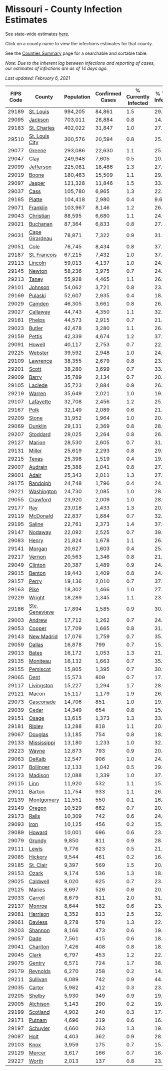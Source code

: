 # Missouri - County Infection Estimates

See state-wide estimates [here](/infections/us-mo).

Click on a county name to view the infections estimates for that county.

See the [Counties Summary](/infections/summary-counties) page for a searchable and sortable table.

*Note: Due to the inherent lag between infections and reporting of cases, our estimates of infections are as of 14 days ago.*

*Last updated: February 6, 2021*

|   FIPS Code |                           County |   Population |   Confirmed Cases |   % Currently Infected |   % Total Infected |
|-------------|----------------------------------|--------------|-------------------|------------------------|--------------------|
|       29189 |           [St. Louis](st.-louis) |      994,205 |            84,861 |                    1.5 |               29.9 |
|       29095 |               [Jackson](jackson) |      703,011 |            28,884 |                    0.8 |               14.1 |
|       29183 |       [St. Charles](st.-charles) |      402,022 |            31,847 |                    1.0 |               27.2 |
|       29510 | [St. Louis City](st.-louis-city) |      300,576 |            20,594 |                    0.8 |               25.1 |
|       29077 |                 [Greene](greene) |      293,086 |            22,630 |                    1.1 |               25.7 |
|       29047 |                     [Clay](clay) |      249,948 |             7,605 |                    0.5 |               10.5 |
|       29099 |           [Jefferson](jefferson) |      225,081 |            18,486 |                    1.3 |               27.9 |
|       29019 |                   [Boone](boone) |      180,463 |            15,509 |                    1.1 |               29.3 |
|       29097 |                 [Jasper](jasper) |      121,328 |            11,846 |                    1.5 |               33.5 |
|       29037 |                     [Cass](cass) |      105,780 |             6,965 |                    1.3 |               22.1 |
|       29165 |                 [Platte](platte) |      104,418 |             2,980 |                    0.4 |                9.6 |
|       29071 |             [Franklin](franklin) |      103,967 |             8,146 |                    1.2 |               26.4 |
|       29043 |           [Christian](christian) |       88,595 |             6,680 |                    1.1 |               24.9 |
|       29021 |             [Buchanan](buchanan) |       87,364 |             6,833 |                    0.8 |               27.4 |
|       29031 | [Cape Girardeau](cape-girardeau) |       78,871 |             7,322 |                    0.9 |               31.5 |
|       29051 |                     [Cole](cole) |       76,745 |             8,434 |                    0.8 |               37.1 |
|       29187 |     [St. Francois](st.-francois) |       67,215 |             7,432 |                    1.0 |               37.3 |
|       29113 |               [Lincoln](lincoln) |       59,013 |             4,137 |                    1.0 |               24.0 |
|       29145 |                 [Newton](newton) |       58,236 |             3,975 |                    0.7 |               24.3 |
|       29213 |                   [Taney](taney) |       55,928 |             4,465 |                    1.1 |               26.9 |
|       29101 |               [Johnson](johnson) |       54,062 |             3,721 |                    0.8 |               23.8 |
|       29169 |               [Pulaski](pulaski) |       52,607 |             2,935 |                    0.4 |               18.7 |
|       29029 |                 [Camden](camden) |       46,305 |             3,661 |                    0.8 |               26.5 |
|       29027 |             [Callaway](callaway) |       44,743 |             4,350 |                    1.1 |               32.7 |
|       29161 |                 [Phelps](phelps) |       44,573 |             2,915 |                    0.7 |               21.8 |
|       29023 |                 [Butler](butler) |       42,478 |             3,280 |                    1.1 |               26.0 |
|       29159 |                 [Pettis](pettis) |       42,339 |             4,674 |                    1.2 |               37.3 |
|       29091 |                 [Howell](howell) |       40,117 |             2,753 |                    0.7 |               22.7 |
|       29225 |               [Webster](webster) |       39,592 |             2,948 |                    1.0 |               24.6 |
|       29109 |             [Lawrence](lawrence) |       38,355 |             2,679 |                    0.8 |               23.2 |
|       29201 |                   [Scott](scott) |       38,280 |             3,699 |                    0.7 |               33.6 |
|       29009 |                   [Barry](barry) |       35,789 |             2,134 |                    0.7 |               20.2 |
|       29105 |               [Laclede](laclede) |       35,723 |             2,884 |                    0.9 |               26.4 |
|       29219 |                 [Warren](warren) |       35,649 |             2,021 |                    1.0 |               19.1 |
|       29107 |           [Lafayette](lafayette) |       32,708 |             2,456 |                    1.2 |               25.2 |
|       29167 |                     [Polk](polk) |       32,149 |             2,089 |                    0.6 |               21.4 |
|       29209 |                   [Stone](stone) |       31,952 |             1,964 |                    1.0 |               20.4 |
|       29069 |               [Dunklin](dunklin) |       29,131 |             2,369 |                    0.8 |               28.0 |
|       29207 |             [Stoddard](stoddard) |       29,025 |             2,264 |                    0.8 |               26.8 |
|       29127 |                 [Marion](marion) |       28,530 |             2,605 |                    0.7 |               31.1 |
|       29131 |                 [Miller](miller) |       25,619 |             2,293 |                    0.8 |               29.9 |
|       29215 |                   [Texas](texas) |       25,398 |             1,519 |                    0.4 |               19.7 |
|       29007 |               [Audrain](audrain) |       25,388 |             2,041 |                    0.8 |               27.3 |
|       29001 |                   [Adair](adair) |       25,343 |             2,011 |                    1.3 |               27.0 |
|       29175 |             [Randolph](randolph) |       24,748 |             1,796 |                    0.4 |               24.4 |
|       29221 |         [Washington](washington) |       24,730 |             2,085 |                    1.0 |               28.5 |
|       29055 |             [Crawford](crawford) |       23,920 |             2,009 |                    1.0 |               28.0 |
|       29177 |                       [Ray](ray) |       23,018 |             1,433 |                    1.3 |               20.8 |
|       29119 |             [McDonald](mcdonald) |       22,837 |             1,884 |                    0.7 |               32.2 |
|       29195 |                 [Saline](saline) |       22,761 |             2,373 |                    1.4 |               37.0 |
|       29147 |               [Nodaway](nodaway) |       22,092 |             2,525 |                    0.7 |               39.1 |
|       29083 |                   [Henry](henry) |       21,824 |             1,678 |                    1.1 |               26.1 |
|       29141 |                 [Morgan](morgan) |       20,627 |             1,603 |                    0.4 |               25.8 |
|       29217 |                 [Vernon](vernon) |       20,563 |             1,346 |                    0.8 |               21.7 |
|       29049 |               [Clinton](clinton) |       20,387 |             1,489 |                    0.9 |               24.4 |
|       29015 |                 [Benton](benton) |       19,443 |             1,409 |                    0.8 |               24.0 |
|       29157 |                   [Perry](perry) |       19,136 |             2,010 |                    0.7 |               37.6 |
|       29163 |                     [Pike](pike) |       18,302 |             1,466 |                    1.0 |               27.5 |
|       29229 |                 [Wright](wright) |       18,289 |             1,345 |                    1.1 |               23.8 |
|       29186 | [Ste. Genevieve](ste.-genevieve) |       17,894 |             1,585 |                    0.9 |               30.2 |
|       29003 |                 [Andrew](andrew) |       17,712 |             1,262 |                    0.7 |               24.1 |
|       29053 |                 [Cooper](cooper) |       17,709 |             1,665 |                    0.8 |               31.8 |
|       29143 |         [New Madrid](new-madrid) |       17,076 |             1,759 |                    0.7 |               35.5 |
|       29059 |                 [Dallas](dallas) |       16,878 |               799 |                    0.7 |               15.9 |
|       29013 |                   [Bates](bates) |       16,172 |             1,053 |                    1.3 |               21.5 |
|       29135 |             [Moniteau](moniteau) |       16,132 |             1,663 |                    0.7 |               35.9 |
|       29155 |             [Pemiscot](pemiscot) |       15,805 |             1,395 |                    0.7 |               30.9 |
|       29065 |                     [Dent](dent) |       15,573 |               809 |                    0.7 |               17.2 |
|       29117 |         [Livingston](livingston) |       15,227 |             1,294 |                    1.7 |               28.0 |
|       29121 |                   [Macon](macon) |       15,117 |             1,179 |                    1.9 |               26.2 |
|       29073 |           [Gasconade](gasconade) |       14,706 |               851 |                    1.0 |               19.2 |
|       29039 |                   [Cedar](cedar) |       14,349 |               654 |                    0.8 |               15.3 |
|       29151 |                   [Osage](osage) |       13,615 |             1,373 |                    1.3 |               33.3 |
|       29181 |                 [Ripley](ripley) |       13,288 |               818 |                    1.1 |               20.6 |
|       29067 |               [Douglas](douglas) |       13,185 |               754 |                    0.8 |               18.9 |
|       29133 |       [Mississippi](mississippi) |       13,180 |             1,233 |                    1.0 |               32.7 |
|       29223 |                   [Wayne](wayne) |       12,873 |               793 |                    0.9 |               20.4 |
|       29063 |                 [DeKalb](dekalb) |       12,547 |               906 |                    1.0 |               24.2 |
|       29017 |           [Bollinger](bollinger) |       12,133 |             1,042 |                    0.5 |               29.0 |
|       29123 |               [Madison](madison) |       12,088 |             1,339 |                    1.0 |               37.1 |
|       29115 |                     [Linn](linn) |       11,920 |               532 |                    1.1 |               15.1 |
|       29011 |                 [Barton](barton) |       11,754 |               933 |                    1.1 |               26.5 |
|       29139 |         [Montgomery](montgomery) |       11,551 |               550 |                    0.1 |               16.4 |
|       29149 |                 [Oregon](oregon) |       10,529 |               662 |                    0.7 |               20.9 |
|       29173 |                   [Ralls](ralls) |       10,309 |               742 |                    0.6 |               24.6 |
|       29093 |                     [Iron](iron) |       10,125 |               456 |                    0.2 |               15.5 |
|       29089 |                 [Howard](howard) |       10,001 |               696 |                    0.6 |               23.7 |
|       29079 |                 [Grundy](grundy) |        9,850 |               811 |                    0.9 |               28.5 |
|       29111 |                   [Lewis](lewis) |        9,776 |               623 |                    0.5 |               21.6 |
|       29085 |               [Hickory](hickory) |        9,544 |               461 |                    0.2 |               16.1 |
|       29185 |           [St. Clair](st.-clair) |        9,397 |               569 |                    1.5 |               20.2 |
|       29153 |                   [Ozark](ozark) |        9,174 |               536 |                    1.3 |               18.6 |
|       29025 |             [Caldwell](caldwell) |        9,020 |               625 |                    0.7 |               23.3 |
|       29125 |                 [Maries](maries) |        8,697 |               526 |                    0.6 |               20.2 |
|       29033 |               [Carroll](carroll) |        8,679 |               811 |                    2.0 |               31.2 |
|       29137 |                 [Monroe](monroe) |        8,644 |               582 |                    0.6 |               23.1 |
|       29081 |             [Harrison](harrison) |        8,352 |               813 |                    2.5 |               32.2 |
|       29061 |               [Daviess](daviess) |        8,278 |               578 |                    1.3 |               22.7 |
|       29203 |               [Shannon](shannon) |        8,166 |               473 |                    0.6 |               19.4 |
|       29057 |                     [Dade](dade) |        7,561 |               415 |                    0.6 |               18.4 |
|       29041 |             [Chariton](chariton) |        7,426 |               408 |                    0.8 |               18.9 |
|       29045 |                   [Clark](clark) |        6,797 |               453 |                    1.2 |               22.2 |
|       29075 |                 [Gentry](gentry) |        6,571 |               724 |                    1.7 |               38.1 |
|       29179 |             [Reynolds](reynolds) |        6,270 |               258 |                    0.2 |               14.0 |
|       29211 |             [Sullivan](sullivan) |        6,089 |               742 |                    0.9 |               44.1 |
|       29035 |                 [Carter](carter) |        5,982 |               412 |                    0.3 |               23.2 |
|       29205 |                 [Shelby](shelby) |        5,930 |               349 |                    0.9 |               19.9 |
|       29005 |             [Atchison](atchison) |        5,143 |               290 |                    0.2 |               19.6 |
|       29199 |             [Scotland](scotland) |        4,902 |               240 |                    0.3 |               17.4 |
|       29171 |                 [Putnam](putnam) |        4,696 |               219 |                    0.6 |               16.2 |
|       29197 |             [Schuyler](schuyler) |        4,660 |               263 |                    1.3 |               19.1 |
|       29087 |                     [Holt](holt) |        4,403 |               362 |                    0.9 |               28.2 |
|       29103 |                     [Knox](knox) |        3,959 |               175 |                    0.7 |               15.4 |
|       29129 |                 [Mercer](mercer) |        3,617 |               166 |                    0.7 |               16.4 |
|       29227 |                   [Worth](worth) |        2,013 |               137 |                    0.8 |               23.2 |